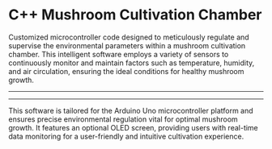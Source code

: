 # C++ Mushroom Cultivation Chamber

Customized microcontroller code designed to meticulously regulate and supervise the environmental parameters within a mushroom cultivation chamber. This intelligent software employs a variety of sensors to continuously monitor and maintain factors such as temperature, humidity, and air circulation, ensuring the ideal conditions for healthy mushroom growth.
***
***
This software is tailored for the Arduino Uno microcontroller platform and ensures precise environmental regulation vital for optimal mushroom growth. It features an optional OLED screen, providing users with real-time data monitoring for a user-friendly and intuitive cultivation experience.

